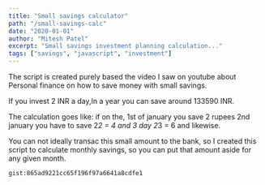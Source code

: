 ```yaml
---
title: "Small savings calculator"
path: "/small-savings-calc"
date: "2020-01-01"
author: "Mitesh Patel"
excerpt: "Small savings investment planning calculation..."
tags: ["savings", "javascript", "investment"]
---
```


The script is created purely based the video I saw on youtube about Personal finance on how to save money with small savings.

If you invest 2 INR a day,In a year you can save around 133590 INR.

The calculation goes like: if on the,
1st of january you save 2 rupees
2nd january you have to save 2*2 = 4 and 3 day 2*3 = 6 and likewise.

You can not ideally transac this small amount to the bank, so I created this script to calculate monthly savings, so you can put that amount aside for any given month.

`gist:865ad9221cc65f196f97a6641a8cdfe1`
